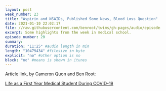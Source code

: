 ```yaml
---
layout: post
week_number: 23
title: "Aspirin and NSAIDs, Published Some News, Blood Loss Question"
date: 2021-01-10 22:02:17
file: //raw.githubusercontent.com/benroot/twims/gh-pages/audio/episode-20.mp3
excerpt: Some highlights from the week in medical school.
episode_number: 20
summary: 
duration: "11:25" #audio length in min
length: "10479434" #filesize in byte
explicit: "no" #other option is no
block: "no" #means is shown in itunes
---
```


Article link, by Cameron Quon and Ben Root:

[Life as a First Year Medical Student During COVID-19](https://medium.com/medical-multimedia-journalists/life-as-a-first-year-medical-student-during-covid-19-6e73bec58e70)
